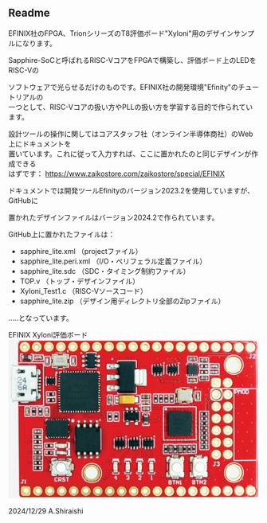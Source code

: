 ## Readme

EFINIX社のFPGA、TrionシリーズのT8評価ボード"Xyloni"用のデザインサンプルになります。

Sapphire-SoCと呼ばれるRISC-VコアをFPGAで構築し、評価ボード上のLEDをRISC-Vの

ソフトウェアで光らせるだけのものです。EFINIX社の開発環境"Efinity"のチュートリアルの  
一つとして、RISC-Vコアの扱い方やPLLの扱い方を学習する目的で作られています。

  

設計ツールの操作に関してはコアスタッフ社（オンライン半導体商社）のWeb上にドキュメントを  
置いています。これに従って入力すれば、ここに置かれたのと同じデザインが作成できる  
はずです：
https://www.zaikostore.com/zaikostore/special/EFINIX
  

ドキュメントでは開発ツールEfinityのバージョン2023.2を使用していますが、GitHubに

置かれたデザインファイルはバージョン2024.2で作られています。  
  
GitHub上に置かれたファイルは：  

- sapphire\_lite.xml （projectファイル）
- sapphire\_lite.peri.xml （I/O・ペリフェラル定義ファイル）
- sapphire\_lite.sdc （SDC・タイミング制約ファイル）
- TOP.v （トップ・デザインファイル）
- Xyloni\_Test1.c （RISC-Vソースコード）
- sapphire\_lite.zip （デザイン用ディレクトリ全部のZipファイル）

.....となっています。  
  
EFINIX Xyloni評価ボード  
![](xyloni-board-top.jpg)

  

2024/12/29 A.Shiraishi
